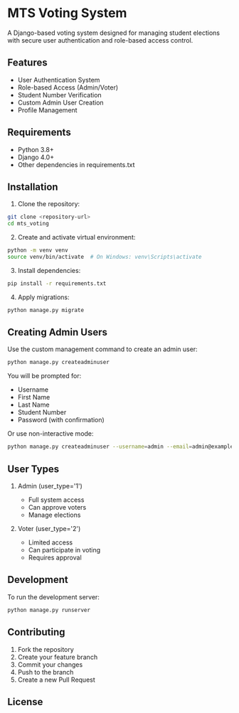 # MTS Voting System

A Django-based voting system designed for managing student elections with secure user authentication and role-based access control.

## Features

- User Authentication System
- Role-based Access (Admin/Voter)
- Student Number Verification
- Custom Admin User Creation
- Profile Management

## Requirements

- Python 3.8+
- Django 4.0+
- Other dependencies in requirements.txt

## Installation

1. Clone the repository:
```bash
git clone <repository-url>
cd mts_voting
```

2. Create and activate virtual environment:
```bash
python -m venv venv
source venv/bin/activate  # On Windows: venv\Scripts\activate
```

3. Install dependencies:
```bash
pip install -r requirements.txt
```

4. Apply migrations:
```bash
python manage.py migrate
```

## Creating Admin Users

Use the custom management command to create an admin user:

```bash
python manage.py createadminuser
```

You will be prompted for:
- Username
- First Name
- Last Name
- Student Number
- Password (with confirmation)

Or use non-interactive mode:
```bash
python manage.py createadminuser --username=admin --email=admin@example.com --stud-no=12345 --first-name=John --last-name=Doe
```

## User Types

1. Admin (user_type='1')
   - Full system access
   - Can approve voters
   - Manage elections

2. Voter (user_type='2')
   - Limited access
   - Can participate in voting
   - Requires approval

## Development

To run the development server:
```bash
python manage.py runserver
```

## Contributing

1. Fork the repository
2. Create your feature branch
3. Commit your changes
4. Push to the branch
5. Create a new Pull Request

## License


